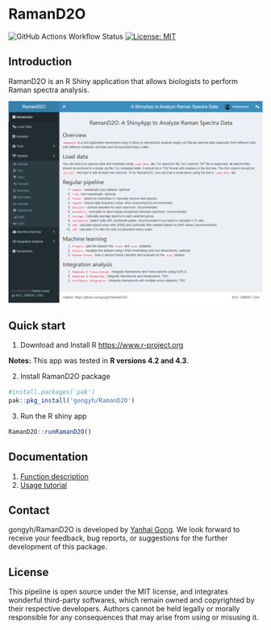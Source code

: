 # RamanD2O

<!-- badges: start -->
![GitHub Actions Workflow Status](https://img.shields.io/github/actions/workflow/status/gongyh/RamanD2O/check-full.yaml)
[![License: MIT](https://img.shields.io/badge/License-MIT-yellow.svg)](https://opensource.org/licenses/MIT)
<!-- badges: end -->

## Introduction

RamanD2O is an R Shiny application that allows biologists to perform Raman spectra analysis.

![User interface of RamanD2O](RamanD2O.png)

## Quick start

1. Download and Install R
https://www.r-project.org

**Notes:** This app was tested in **R versions 4.2 and 4.3**.

2. Install RamanD2O package
```r
#install.packages('pak')
pak::pkg_install('gongyh/RamanD2O')
```

3. Run the R shiny app
```r
RamanD2O::runRamanD2O()
```

## Documentation

1. [Function description](inst/docs/functions.md)
2. [Usage tutorial](inst/docs/usage.md)

## Contact

gongyh/RamanD2O is developed by [Yanhai Gong](mailto:gongyh@qibebt.ac.cn). We look forward to receive your feedback, bug reports, or suggestions for the further development of this package.

## License

This pipeline is open source under the MIT license, and integrates wonderful third-party softwares, which remain owned and copyrighted by their respective developers. Authors cannot be held legally or morally responsible for any consequences that may arise from using or misusing it.

